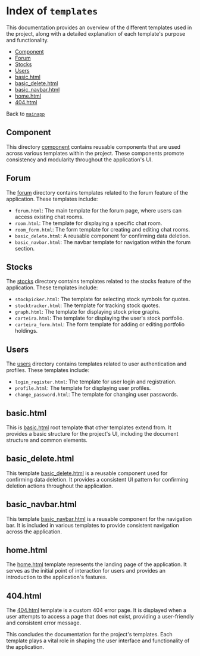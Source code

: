 # Index of `templates`
This documentation provides an overview of the different templates used in the project, along with a detailed explanation of each template's purpose and functionality.

- [Component](#component)
- [Forum](#forum)
- [Stocks](#stocks)
- [Users](#users)
- [basic.html](#basichtml)
- [basic_delete.html](#basic_deletehtml)
- [basic_navbar.html](#basic_navbarhtml)
- [home.html](#homehtml)
- [404.html](#404html)

Back to [`mainapp`](stonks-project/mainapp/README.md)

## Component

This directory [component](component) contains reusable components that are used across various templates within the project. These components promote consistency and modularity throughout the application's UI.

## Forum

The [forum](forum) directory contains templates related to the forum feature of the application. These templates include:

- `forum.html`: The main template for the forum page, where users can access existing chat rooms.
- `room.html`: The template for displaying a specific chat room.
- `room_form.html`: The form template for creating and editing chat rooms.
- `basic_delete.html`: A reusable component for confirming data deletion.
- `basic_navbar.html`: The navbar template for navigation within the forum section.

## Stocks

The [stocks](stocks) directory contains templates related to the stocks feature of the application. These templates include:

- `stockpicker.html`: The template for selecting stock symbols for quotes.
- `stocktracker.html`: The template for tracking stock quotes.
- `graph.html`: The template for displaying stock price graphs.
- `carteira.html`: The template for displaying the user's stock portfolio.
- `carteira_form.html`: The form template for adding or editing portfolio holdings.

## Users

The [users](users) directory contains templates related to user authentication and profiles. These templates include:

- `login_register.html`: The template for user login and registration.
- `profile.html`: The template for displaying user profiles.
- `change_password.html`: The template for changing user passwords.

## basic.html

This is [basic.html](basic.html) root template that other templates extend from. It provides a basic structure for the project's UI, including the document structure and common elements.

## basic_delete.html

This template [basic_delete.html](basic_delete.html) is a reusable component used for confirming data deletion. It provides a consistent UI pattern for confirming deletion actions throughout the application.

## basic_navbar.html

This template [basic_navbar.html](basic_navbar.html) is a reusable component for the navigation bar. It is included in various templates to provide consistent navigation across the application.

## home.html

The [home.html](home.html) template represents the landing page of the application. It serves as the initial point of interaction for users and provides an introduction to the application's features.

## 404.html

The [404.html](404.html) template is a custom 404 error page. It is displayed when a user attempts to access a page that does not exist, providing a user-friendly and consistent error message.

This concludes the documentation for the project's templates. Each template plays a vital role in shaping the user interface and functionality of the application.
